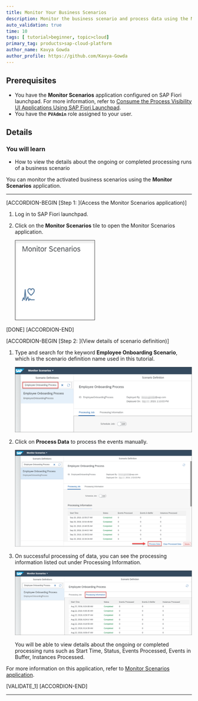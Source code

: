 ```yaml
---
title: Monitor Your Business Scenarios
description: Monitor the business scenario and process data using the Monitor Scenarios application.
auto_validation: true
time: 10
tags: [ tutorial>beginner, topic>cloud]
primary_tag: products>sap-cloud-platform
author_name: Kavya Gowda
author_profile: https://github.com/Kavya-Gowda
---
```


## Prerequisites
 - You have the **Monitor Scenarios** application configured on SAP Fiori launchpad. For more information, refer to [Consume the Process Visibility UI Applications Using SAP Fiori Launchpad](cp-cf-processvisibility-setup-flp).
 - You have the **`PVAdmin`** role assigned to your user.

## Details
### You will learn
  - How to view the details about the ongoing or completed  processing runs of a business scenario

You can monitor the activated business scenarios using the **Monitor Scenarios** application.

---

[ACCORDION-BEGIN [Step 1: ](Access the Monitor Scenarios application)]

1. Log in to SAP Fiori launchpad.

2. Click on the **Monitor Scenarios** tile to open the Monitor Scenarios application.

    ![Monitor Scenarios tile](Monitor-Scenarios-Tile-01.png)

[DONE]
[ACCORDION-END]

[ACCORDION-BEGIN [Step 2: ](View details of scenario definition)]

1. Type and search for the keyword **Employee Onboarding Scenario**, which is the scenario definition name used in this tutorial.

    ![Employee Onboarding Process](Employee-Onboarding-Process-3.png)

2. Click on **Process Data** to process the events manually.

    ![Processing Data](Process-Data-04.png)

3. On successful processing of data, you can see the processing information listed out under Processing Information.

    ![Processing Information](Processing-Information-05.png)

      You will be able to view details about the ongoing or completed  processing runs such as Start Time, Status, Events Processed, Events in Buffer, Instances Processed.

For more information on this application, refer to [Monitor Scenarios application](https://help.sap.com/viewer/62fd39fa3eae4046b23dba285e84bfd4/Cloud/en-US/14779d59bd4e43ada87f6d528f613fe9.html).

[VALIDATE_1]
[ACCORDION-END]




---
